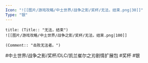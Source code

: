 ```yaml
---
Icon: "![[图片/游戏攻略/中土世界/战争之影/奖杯/无法，结束.png|30]]"
Type: "银"
---
```

```ad-common-silver-trophy
title: (Title:: "无法，结束")
![[图片/游戏攻略/中土世界/战争之影/奖杯/无法，结束.png|100]]

(Comment:: "击败无法者。")
```

#中土世界/战争之影/奖杯/DLC/凯兰崔尔之刃剧情扩展包 #奖杯 #银
